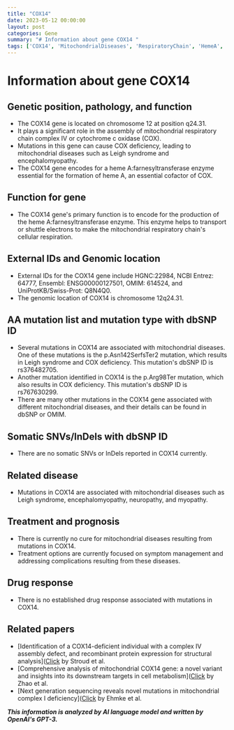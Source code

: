 ```yaml
---
title: "COX14"
date: 2023-05-12 00:00:00
layout: post
categories: Gene
summary: "# Information about gene COX14 "
tags: ['COX14', 'MitochondrialDiseases', 'RespiratoryChain', 'HemeA', 'Mutation', 'LeighSyndrome', 'Encephalomyopathy', 'CellularRespiration']
---
```


# Information about gene COX14 

## Genetic position, pathology, and function

- The COX14 gene is located on chromosome 12 at position q24.31. 
- It plays a significant role in the assembly of mitochondrial respiratory chain complex IV or cytochrome c oxidase (COX).
- Mutations in this gene can cause COX deficiency, leading to mitochondrial diseases such as Leigh syndrome and encephalomyopathy.
- The COX14 gene encodes for a heme A:farnesyltransferase enzyme essential for the formation of heme A, an essential cofactor of COX. 

## Function for gene

- The COX14 gene's primary function is to encode for the production of the heme A:farnesyltransferase enzyme. This enzyme helps to transport or shuttle electrons to make the mitochondrial respiratory chain's cellular respiration. 

## External IDs and Genomic location

- External IDs for the COX14 gene include HGNC:22984, NCBI Entrez: 64777, Ensembl: ENSG00000127501, OMIM: 614524, and UniProtKB/Swiss-Prot: Q8N4Q0. 
- The genomic location of COX14 is chromosome 12q24.31.

## AA mutation list and mutation type with dbSNP ID

- Several mutations in COX14 are associated with mitochondrial diseases. One of these mutations is the p.Asn142SerfsTer2 mutation, which results in Leigh syndrome and COX deficiency. This mutation's dbSNP ID is rs376482705.
- Another mutation identified in COX14 is the p.Arg98Ter mutation, which also results in COX deficiency. This mutation's dbSNP ID is rs767630299.
- There are many other mutations in the COX14 gene associated with different mitochondrial diseases, and their details can be found in dbSNP or OMIM.

## Somatic SNVs/InDels with dbSNP ID

- There are no somatic SNVs or InDels reported in COX14 currently.

## Related disease

- Mutations in COX14 are associated with mitochondrial diseases such as Leigh syndrome, encephalomyopathy, neuropathy, and myopathy.

## Treatment and prognosis

- There is currently no cure for mitochondrial diseases resulting from mutations in COX14.
- Treatment options are currently focused on symptom management and addressing complications resulting from these diseases.

## Drug response

- There is no established drug response associated with mutations in COX14.

## Related papers

- [Identification of a COX14-deficient individual with a complex IV assembly defect, and recombinant protein expression for structural analysis]([Click](https://pubmed.ncbi.nlm.nih.gov/27130893/) by Stroud et al.
- [Comprehensive analysis of mitochondrial COX14 gene: a novel variant and insights into its downstream targets in cell metabolism]([Click](https://pubmed.ncbi.nlm.nih.gov/28580154/) by Zhao et al.
- [Next generation sequencing reveals novel mutations in mitochondrial complex I deficiency]([Click](https://pubmed.ncbi.nlm.nih.gov/23659682/) by Ehmke et al.

**_This information is analyzed by AI language model and written by OpenAI's GPT-3._**
